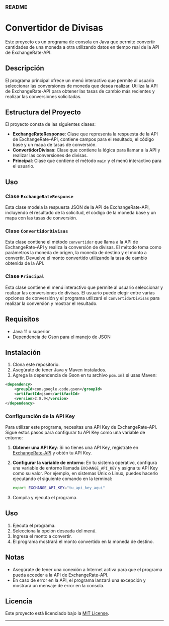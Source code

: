 ### README

# Convertidor de Divisas

Este proyecto es un programa de consola en Java que permite convertir cantidades de una moneda a otra utilizando datos en tiempo real de la API de ExchangeRate-API.

## Descripción

El programa principal ofrece un menú interactivo que permite al usuario seleccionar las conversiones de moneda que desea realizar. Utiliza la API de ExchangeRate-API para obtener las tasas de cambio más recientes y realizar las conversiones solicitadas.

## Estructura del Proyecto

El proyecto consta de las siguientes clases:

- **ExchangeRateResponse**: Clase que representa la respuesta de la API de ExchangeRate-API, contiene campos para el resultado, el código base y un mapa de tasas de conversión.
- **ConvertidorDivisas**: Clase que contiene la lógica para llamar a la API y realizar las conversiones de divisas.
- **Principal**: Clase que contiene el método `main` y el menú interactivo para el usuario.

## Uso

### Clase `ExchangeRateResponse`

Esta clase modela la respuesta JSON de la API de ExchangeRate-API, incluyendo el resultado de la solicitud, el código de la moneda base y un mapa con las tasas de conversión.

### Clase `ConvertidorDivisas`

Esta clase contiene el método `convertidor` que llama a la API de ExchangeRate-API y realiza la conversión de divisas. El método toma como parámetros la moneda de origen, la moneda de destino y el monto a convertir. Devuelve el monto convertido utilizando la tasa de cambio obtenida de la API.

### Clase `Principal`

Esta clase contiene el menú interactivo que permite al usuario seleccionar y realizar las conversiones de divisas. El usuario puede elegir entre varias opciones de conversión y el programa utilizará el `ConvertidorDivisas` para realizar la conversión y mostrar el resultado.

## Requisitos

- Java 11 o superior
- Dependencia de Gson para el manejo de JSON

## Instalación

1. Clona este repositorio.
2. Asegúrate de tener Java y Maven instalados.
3. Agrega la dependencia de Gson en tu archivo `pom.xml` si usas Maven:

```xml
<dependency>
    <groupId>com.google.code.gson</groupId>
    <artifactId>gson</artifactId>
    <version>2.8.9</version>
</dependency>
```
### Configuración de la API Key

Para utilizar este programa, necesitas una API Key de ExchangeRate-API. Sigue estos pasos para configurar tu API Key como una variable de entorno:

1. **Obtener una API Key**:
   Si no tienes una API Key, regístrate en [ExchangeRate-API](https://www.exchangerate-api.com/) y obtén tu API Key.

2. **Configurar la variable de entorno**:
   En tu sistema operativo, configura una variable de entorno llamada `EXCHANGE_API_KEY` y asigna tu API Key como su valor. Por ejemplo, en sistemas Unix o Linux, puedes hacerlo ejecutando el siguiente comando en la terminal:
   ```sh
   export EXCHANGE_API_KEY="tu_api_key_aqui"

4. Compila y ejecuta el programa.

## Uso

1. Ejecuta el programa.
2. Selecciona la opción deseada del menú.
3. Ingresa el monto a convertir.
4. El programa mostrará el monto convertido en la moneda de destino.

## Notas

- Asegúrate de tener una conexión a Internet activa para que el programa pueda acceder a la API de ExchangeRate-API.
- En caso de error en la API, el programa lanzará una excepción y mostrará un mensaje de error en la consola.

## Licencia

Este proyecto está licenciado bajo la [MIT License](LICENSE).

---
